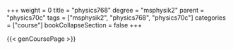 +++
weight = 0
title = "physics768"
degree = "msphysik2"
parent = "physics70c"
tags = ["msphysik2", "physics768", "physics70c"]
categories = ["course"]
bookCollapseSection = false
+++

{{< genCoursePage >}}
